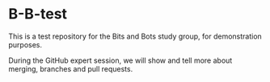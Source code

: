 # B-B-test
This is a test repository for the Bits and Bots study group, for demonstration purposes.

During the GitHub expert session, we will show and tell more about merging, branches and pull requests.

